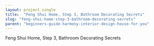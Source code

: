 ```yaml
---
layout: project_single
title:  "Feng Shui Home, Step 3, Bathroom Decorating Secrets"
slug: "feng-shui-home-step-3-bathroom-decorating-secrets"
parent: "beginners-guide-harmony-interior-design-house-for-you"
---
```

Feng Shui Home, Step 3, Bathroom Decorating Secrets